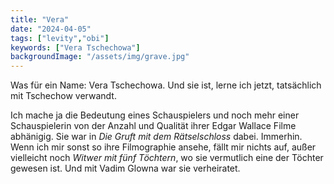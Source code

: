 ```yaml
---
title: "Vera"
date: "2024-04-05"
tags: ["levity","obi"]
keywords: ["Vera Tschechowa"]
backgroundImage: "/assets/img/grave.jpg"
---
```

Was für ein Name: Vera Tschechowa. Und sie ist, lerne ich jetzt, tatsächlich mit Tschechow verwandt.

Ich mache ja die Bedeutung eines Schauspielers und noch mehr einer Schauspielerin von der Anzahl und Qualität ihrer Edgar Wallace Filme abhänigig. Sie war in *Die Gruft mit dem Rätselschloss* dabei. Immerhin. Wenn ich mir sonst so ihre Filmographie ansehe, fällt mir nichts auf, außer vielleicht noch *Witwer mit fünf Töchtern*, wo sie vermutlich eine der Töchter gewesen ist. Und mit Vadim Glowna war sie verheiratet.
